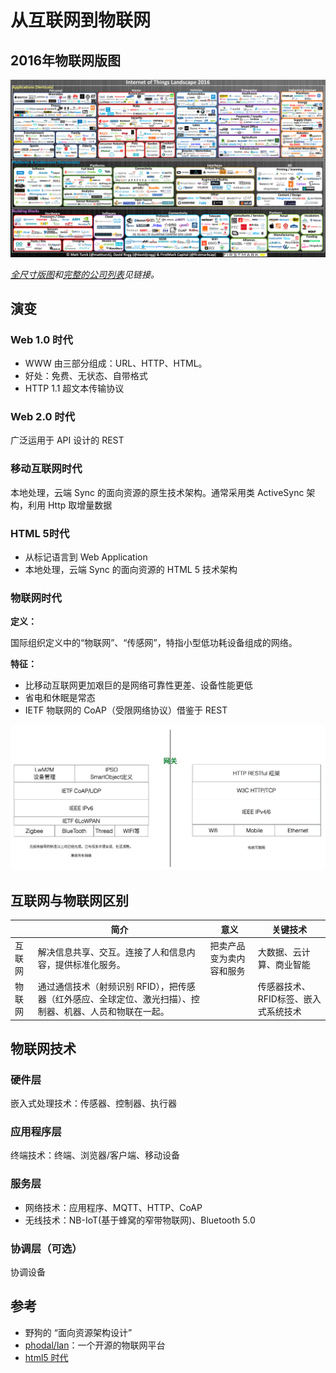 # 从互联网到物联网

## 2016年物联网版图

![Internet-of-Things-2016](../img/Internet-of-Things-2016_sm.png)

*[全尺寸版图](http://mattturck.com/wp-content/uploads/2016/03/Internet-of-Things-2016.png)和[完整的公司列表](http://dfkoz.com/iot-landscape/)见链接。*

## 演变

### Web 1.0 时代

- WWW 由三部分组成：URL、HTTP、HTML。
- 好处：免费、无状态、自带格式
- HTTP 1.1 超文本传输协议

### Web 2.0 时代

广泛运用于 API 设计的 REST

### 移动互联网时代

本地处理，云端 Sync 的面向资源的原生技术架构。通常采用类 ActiveSync 架构，利用 Http 取增量数据

### HTML 5时代

- 从标记语言到 Web Application
- 本地处理，云端 Sync 的面向资源的 HTML 5 技术架构

### 物联网时代

**定义：**

国际组织定义中的“物联网”、“传感网”，特指小型低功耗设备组成的网络。

**特征：**

- 比移动互联网更加艰巨的是网络可靠性更差、设备性能更低
- 省电和休眠是常态
- IETF 物联网的 CoAP（受限网络协议）借鉴于 REST

![对比IETF物联网 CoAP 和 传统互联网 REST](../img/ietf-coap.png)

## 互联网与物联网区别

|      | 简介                                       | 意义           | 关键技术                 |
| ---- | ---------------------------------------- | ------------ | -------------------- |
| 互联网  | 解决信息共享、交互。连接了人和信息内容，提供标准化服务。             | 把卖产品变为卖内容和服务 | 大数据、云计算、商业智能         |
| 物联网  | 通过通信技术（射频识别 RFID），把传感器（红外感应、全球定位、激光扫描）、控制器、机器、人员和物联在一起。 |              | 传感器技术、RFID标签、嵌入式系统技术 |

## 物联网技术

### 硬件层

嵌入式处理技术：传感器、控制器、执行器

### 应用程序层

终端技术：终端、浏览器/客户端、移动设备

### 服务层

- 网络技术：应用程序、MQTT、HTTP、CoAP
- 无线技术：NB-IoT(基于蜂窝的窄带物联网)、Bluetooth 5.0

### 协调层（可选）

协调设备

## 参考

- 野狗的 “面向资源架构设计”
- [phodal/lan](https://github.com/phodal/lan)：一个开源的物联网平台
- [html5 时代](../html/html5.html)